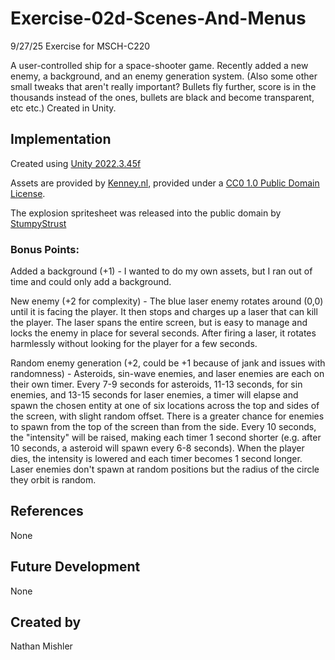 # Exercise-02d-Scenes-And-Menus
9/27/25
Exercise for MSCH-C220

A user-controlled ship for a space-shooter game. Recently added a new enemy, a background, and an enemy generation system. (Also some other small tweaks that aren't really important? Bullets fly further, score is in the thousands instead of the ones, bullets are black and become transparent, etc etc.) Created in Unity.

## Implementation

Created using [Unity 2022.3.45f](https://unity.com)

Assets are provided by [Kenney.nl](https://kenney.nl/assets/space-shooter-extension), provided under a [CC0 1.0 Public Domain License](https://creativecommons.org/publicdomain/zero/1.0/).

The explosion spritesheet was released into the public domain by [StumpyStrust](https://opengameart.org/content/explosion-sheet)

### Bonus Points:
Added a background (+1) - I wanted to do my own assets, but I ran out of time and could only add a background.

New enemy (+2 for complexity) - The blue laser enemy rotates around (0,0) until it is facing the player. It then stops and charges up a laser that can kill the player. The laser spans the entire screen, but is easy to manage and locks the enemy in place for several seconds. After firing a laser, it rotates harmlessly without looking for the player for a few seconds.

Random enemy generation (+2, could be +1 because of jank and issues with randomness) - Asteroids, sin-wave enemies, and laser enemies are each on their own timer. Every 7-9 seconds for asteroids, 11-13 seconds, for sin enemies, and 13-15 seconds for laser enemies, a timer will elapse and spawn the chosen entity at one of six locations across the top and sides of the screen, with slight random offset. There is a greater chance for enemies to spawn from the top of the screen than from the side. Every 10 seconds, the "intensity" will be raised, making each timer 1 second shorter (e.g. after 10 seconds, a asteroid will spawn every 6-8 seconds). When the player dies, the intensity is lowered and each timer becomes 1 second longer. Laser enemies don't spawn at random positions but the radius of the circle they orbit is random.

## References
None

## Future Development
None

## Created by
Nathan Mishler
